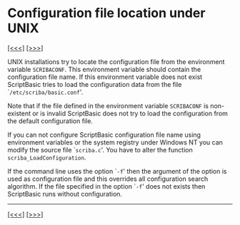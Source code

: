 # Configuration file location under UNIX

[\[\<\<\<\]](ug_3.5.md) [\[\>\>\>\]](ug_3.7.md)

UNIX installations try to locate the configuration file from the
environment variable `SCRIBACONF`. This environment variable should
contain the configuration file name. If this environment variable does
not exist ScriptBasic tries to load the configuration data from the file
\``/etc/scriba/basic.conf`'.

Note that if the file defined in the environment variable `SCRIBACONF`
is non-existent or is invalid ScriptBasic does not try to load the
configuration from the default configuration file.

If you can not configure ScriptBasic configuration file name using
environment variables or the system registry under Windows NT you can
modify the source file \``scriba.c`'. You have to alter the function
`scriba_LoadConfiguration`.

If the command line uses the option \``-f`' then the argument of the
option is used as configuration file and this overrides all
configuration search algorithm. If the file specified in the option
\``-f`' does not exists then ScriptBasic runs without configuration.

-----

[\[\<\<\<\]](ug_3.5.md) [\[\>\>\>\]](ug_3.7.md)
